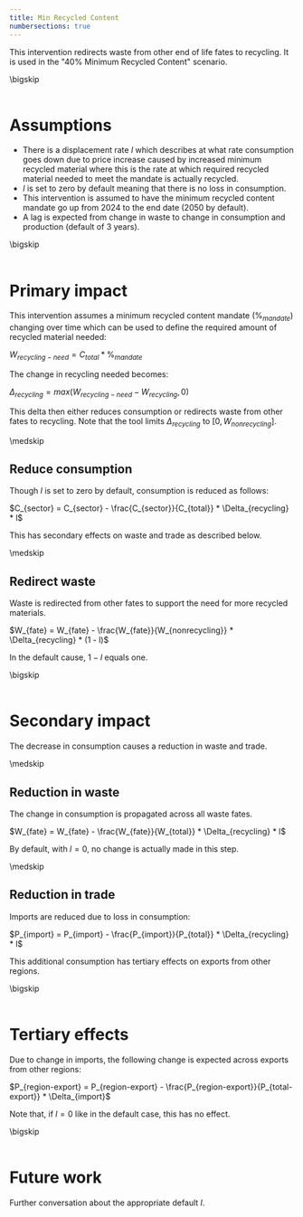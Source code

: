 ```yaml
---
title: Min Recycled Content
numbersections: true
---
```

This intervention redirects waste from other end of life fates to recycling. It is used in the "40% Minimum Recycled Content" scenario.

\bigskip
<br>
<br>

# Assumptions

- There is a displacement rate $l$ which describes at what rate consumption goes down due to price increase caused by increased minimum recycled material where this is the rate at which required recycled material needed to meet the mandate is actually recycled. 
- $l$ is set to zero by default meaning that there is no loss in consumption.
- This intervention is assumed to have the minimum recycled content mandate go up from 2024 to the end date (2050 by default).
- A lag is expected from change in waste to change in consumption and production (default of 3 years).

\bigskip
<br>
<br>

# Primary impact
This intervention assumes a minimum recycled content mandate ($\%_{mandate}$) changing over time which can be used to define the required amount of recycled material needed:

$W_{recycling-need} = C_{total} * \%_{mandate}$

The change in recycling needed becomes:

$\Delta_{recycling} = max(W_{recycling-need} - W_{recycling}, 0)$

This delta then either reduces consumption or redirects waste from other fates to recycling. Note that the tool limits $\Delta_{recycling}$ to $[0, W_{nonrecycling}]$.

\medskip
<br>

## Reduce consumption 
Though $l$ is set to zero by default, consumption is reduced as follows:

$C_{sector} = C_{sector} - \frac{C_{sector}}{C_{total}} * \Delta_{recycling} * l$

This has secondary effects on waste and trade as described below.

\medskip
<br>

## Redirect waste
Waste is redirected from other fates to support the need for more recycled materials.

$W_{fate} = W_{fate} - \frac{W_{fate}}{W_{nonrecycling}} * \Delta_{recycling} * (1 - l)$

In the default cause, $1 - l$ equals one.

\bigskip
<br>
<br>

# Secondary impact
The decrease in consumption causes a reduction in waste and trade.

\medskip
<br>

## Reduction in waste
The change in consumption is propagated across all waste fates.

$W_{fate} = W_{fate} - \frac{W_{fate}}{W_{total}} * \Delta_{recycling} * l$

By default, with $l = 0$, no change is actually made in this step.

\medskip
<br>

## Reduction in trade
Imports are reduced due to loss in consumption:

$P_{import} = P_{import} - \frac{P_{import}}{P_{total}} * \Delta_{recycling} * l$

This additional consumption has tertiary effects on exports from other regions.

\bigskip
<br>
<br>

# Tertiary effects
Due to change in imports, the following change is expected across exports from other regions:

$P_{region-export} = P_{region-export} - \frac{P_{region-export}}{P_{total-export}} * \Delta_{import}$

Note that, if $l = 0$ like in the default case, this has no effect.

\bigskip
<br>
<br>

# Future work
Further conversation about the appropriate default $l$.